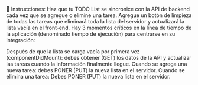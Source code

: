 📝 Instrucciones:
Haz que tu TODO List se sincronice con la API de backend cada vez que se agregue o elimine una tarea.
Agregue un botón de limpieza de todas las tareas que eliminará toda la lista del servidor y actualizará la lista vacía en el front-end.
Hay 3 momentos críticos en la línea de tiempo de la aplicación (denominado tiempo de ejecución) para centrarse en su integración:

Después de que la lista se carga vacía por primera vez (componentDidMount): debes obtener (GET) los datos de la API y actualizar las tareas cuando la información finalmente llegue.
Cuando se agrega una nueva tarea: debes PONER (PUT) la nueva lista en el servidor.
Cuando se elimina una tarea: Debes PONER (PUT) la nueva lista en el servidor.